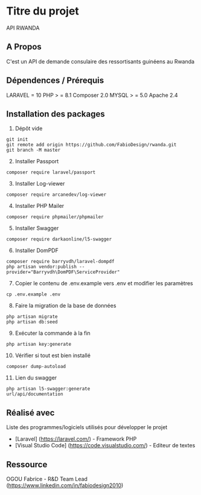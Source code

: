 # Titre du projet
API RWANDA

## A Propos
C'est un API de demande consulaire des ressortisants guinéens au Rwanda

## Dépendences / Prérequis
LARAVEL = 10
PHP > = 8.1
Composer 2.0
MYSQL > = 5.0
Apache 2.4

## Installation des packages
1. Dépôt vide
```
git init
git remote add origin https://github.com/FabioDesign/rwanda.git
git branch -M master
```

2. Installer Passport
```
composer require laravel/passport
```

3. Installer Log-viewer
```
composer require arcanedev/log-viewer
```

4. Installer PHP Mailer
```
composer require phpmailer/phpmailer
```

5. Installer Swagger
```
composer require darkaonline/l5-swagger
```

6. Installer DomPDF
```
composer require barryvdh/laravel-dompdf
php artisan vendor:publish --provider="Barryvdh\DomPDF\ServiceProvider"
```

7. Copier le contenu de .env.example vers .env et modifier les paramètres
```
cp .env.example .env
```

8. Faire la migration de la base de données
```
php artisan migrate
php artisan db:seed
```

9. Exécuter la commande à la fin
```
php artisan key:generate
```

10. Vérifier si tout est bien installé
```
composer dump-autoload
```

11. Lien du swagger
```
php artisan l5-swagger:generate
url/api/documentation
```

## Réalisé avec
Liste des programmes/logiciels utilisés pour développer le projet

* [Laravel] (https://laravel.com/) - Framework PHP
* [Visual Studio Code] (https://code.visualstudio.com/) - Editeur de textes


## Ressource
OGOU Fabrice - R&D Team Lead (https://www.linkedin.com/in/fabiodesign2010)